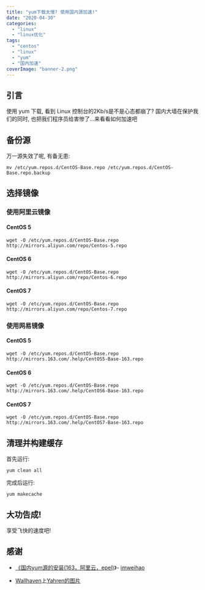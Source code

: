 ```yaml
---
title: "yum下载太慢? 使用国内源加速!"
date: "2020-04-30"
categories: 
  - "linux"
  - "linux优化"
tags: 
  - "centos"
  - "linux"
  - "yum"
  - "国内加速"
coverImage: "banner-2.png"
---
```


## 引言

使用 yum 下载, 看到 Linux 控制台的2Kb/s是不是心态都崩了? 国内大墙在保护我们的同时, 也把我们程序员给害惨了...来看看如何加速吧

## 备份源

万一源失效了呢, 有备无患:

```
mv /etc/yum.repos.d/CentOS-Base.repo /etc/yum.repos.d/CentOS-Base.repo.backup
```

## 选择镜像

### 使用阿里云镜像

#### CentOS 5

```
wget -O /etc/yum.repos.d/CentOS-Base.repo http://mirrors.aliyun.com/repo/Centos-5.repo
```

#### CentOS 6

```
wget -O /etc/yum.repos.d/CentOS-Base.repo http://mirrors.aliyun.com/repo/Centos-6.repo
```

#### CentOS 7

```
wget -O /etc/yum.repos.d/CentOS-Base.repo http://mirrors.aliyun.com/repo/Centos-7.repo
```

### 使用网易镜像

#### CentOS 5

```
wget -O /etc/yum.repos.d/CentOS-Base.repo http://mirrors.163.com/.help/CentOS5-Base-163.repo
```

#### CentOS 6

```
wget -O /etc/yum.repos.d/CentOS-Base.repo http://mirrors.163.com/.help/CentOS6-Base-163.repo
```

#### CentOS 7

```
wget -O /etc/yum.repos.d/CentOS-Base.repo http://mirrors.163.com/.help/CentOS7-Base-163.repo
```

## 清理并构建缓存

首先运行:

```
yum clean all
```

完成后运行:

```
yum makecache
```

## 大功告成!

享受飞快的速度吧!

## 感谢

- [](https://www.cnblogs.com/imweihao/p/7357484.html)[《国内yum源的安装(163，阿里云，epel)](https://www.cnblogs.com/imweihao/p/7357484.html)》- [imweihao](https://home.cnblogs.com/u/imweihao/)

- [Wallhaven](https://wallhaven.cc/)上[Yahren的图片](https://wallhaven.cc/w/95xy88)
